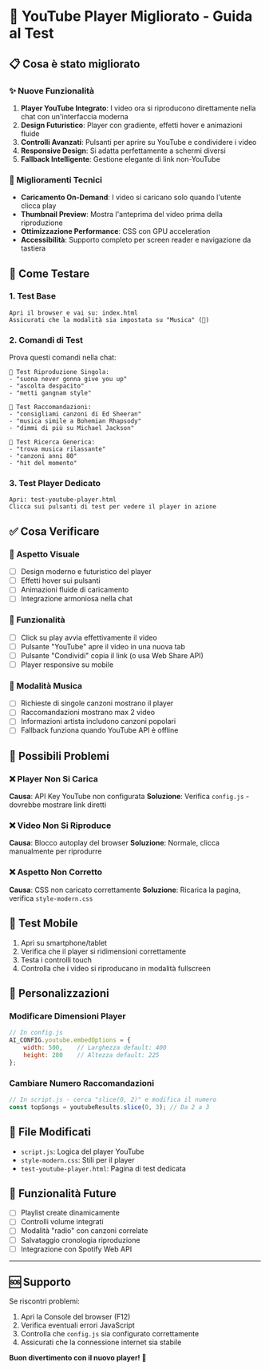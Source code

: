 # 🎵 YouTube Player Migliorato - Guida al Test

## 📋 Cosa è stato migliorato

### ✨ Nuove Funzionalità

1. **Player YouTube Integrato**: I video ora si riproducono direttamente nella chat con un'interfaccia moderna
2. **Design Futuristico**: Player con gradiente, effetti hover e animazioni fluide
3. **Controlli Avanzati**: Pulsanti per aprire su YouTube e condividere i video
4. **Responsive Design**: Si adatta perfettamente a schermi diversi
5. **Fallback Intelligente**: Gestione elegante di link non-YouTube

### 🔧 Miglioramenti Tecnici

- **Caricamento On-Demand**: I video si caricano solo quando l'utente clicca play
- **Thumbnail Preview**: Mostra l'anteprima del video prima della riproduzione
- **Ottimizzazione Performance**: CSS con GPU acceleration
- **Accessibilità**: Supporto completo per screen reader e navigazione da tastiera

## 🚀 Come Testare

### 1. Test Base
```
Apri il browser e vai su: index.html
Assicurati che la modalità sia impostata su "Musica" (🎵)
```

### 2. Comandi di Test
Prova questi comandi nella chat:

```
🎵 Test Riproduzione Singola:
- "suona never gonna give you up"
- "ascolta despacito"
- "metti gangnam style"

🎵 Test Raccomandazioni:
- "consigliami canzoni di Ed Sheeran"
- "musica simile a Bohemian Rhapsody"
- "dimmi di più su Michael Jackson"

🎵 Test Ricerca Generica:
- "trova musica rilassante"
- "canzoni anni 80"
- "hit del momento"
```

### 3. Test Player Dedicato
```
Apri: test-youtube-player.html
Clicca sui pulsanti di test per vedere il player in azione
```

## ✅ Cosa Verificare

### 🎯 Aspetto Visuale
- [ ] Design moderno e futuristico del player
- [ ] Effetti hover sui pulsanti
- [ ] Animazioni fluide di caricamento
- [ ] Integrazione armoniosa nella chat

### 🔧 Funzionalità
- [ ] Click su play avvia effettivamente il video
- [ ] Pulsante "YouTube" apre il video in una nuova tab
- [ ] Pulsante "Condividi" copia il link (o usa Web Share API)
- [ ] Player responsive su mobile

### 🎵 Modalità Musica
- [ ] Richieste di singole canzoni mostrano il player
- [ ] Raccomandazioni mostrano max 2 video
- [ ] Informazioni artista includono canzoni popolari
- [ ] Fallback funziona quando YouTube API è offline

## 🐛 Possibili Problemi

### ❌ Player Non Si Carica
**Causa**: API Key YouTube non configurata
**Soluzione**: Verifica `config.js` - dovrebbe mostrare link diretti

### ❌ Video Non Si Riproduce
**Causa**: Blocco autoplay del browser
**Soluzione**: Normale, clicca manualmente per riprodurre

### ❌ Aspetto Non Corretto
**Causa**: CSS non caricato correttamente
**Soluzione**: Ricarica la pagina, verifica `style-modern.css`

## 📱 Test Mobile

1. Apri su smartphone/tablet
2. Verifica che il player si ridimensioni correttamente
3. Testa i controlli touch
4. Controlla che i video si riproducano in modalità fullscreen

## 🎨 Personalizzazioni

### Modificare Dimensioni Player
```javascript
// In config.js
AI_CONFIG.youtube.embedOptions = {
    width: 500,    // Larghezza default: 400
    height: 280    // Altezza default: 225
};
```

### Cambiare Numero Raccomandazioni
```javascript
// In script.js - cerca "slice(0, 2)" e modifica il numero
const topSongs = youtubeResults.slice(0, 3); // Da 2 a 3
```

## 🔧 File Modificati

- `script.js`: Logica del player YouTube
- `style-modern.css`: Stili per il player
- `test-youtube-player.html`: Pagina di test dedicata

## 🎉 Funzionalità Future

- [ ] Playlist create dinamicamente
- [ ] Controlli volume integrati
- [ ] Modalità "radio" con canzoni correlate
- [ ] Salvataggio cronologia riproduzione
- [ ] Integrazione con Spotify Web API

---

## 🆘 Supporto

Se riscontri problemi:
1. Apri la Console del browser (F12)
2. Verifica eventuali errori JavaScript
3. Controlla che `config.js` sia configurato correttamente
4. Assicurati che la connessione internet sia stabile

**Buon divertimento con il nuovo player! 🎵**

